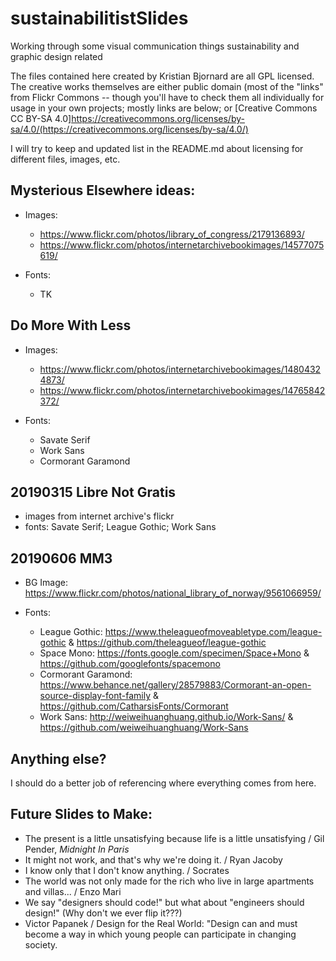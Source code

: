 # sustainabilitistSlides

Working through some visual communication things sustainability and graphic design related

The files contained here created by Kristian Bjornard are all GPL licensed. The creative works themselves are either public domain (most of the "links" from Flickr Commons -- though you'll have to check them all individually for usage in your own projects; mostly links are below; or [Creative Commons CC BY-SA 4.0]https://creativecommons.org/licenses/by-sa/4.0/(https://creativecommons.org/licenses/by-sa/4.0/) 

I will try to keep and updated list in the README.md about licensing for different files, images, etc.

## Mysterious Elsewhere ideas:

- Images:

  - <https://www.flickr.com/photos/library_of_congress/2179136893/>
  - <https://www.flickr.com/photos/internetarchivebookimages/14577075619/>

- Fonts:

  - TK

## Do More With Less

- Images:

  - <https://www.flickr.com/photos/internetarchivebookimages/14804324873/>
  - <https://www.flickr.com/photos/internetarchivebookimages/14765842372/>

- Fonts:

  - Savate Serif
  - Work Sans
  - Cormorant Garamond

## 20190315 Libre Not Gratis

- images from internet archive's flickr
- fonts: Savate Serif; League Gothic; Work Sans

## 20190606 MM3

- BG Image: <https://www.flickr.com/photos/national_library_of_norway/9561066959/>
- Fonts:

  - League Gothic: <https://www.theleagueofmoveabletype.com/league-gothic> & <https://github.com/theleagueof/league-gothic>
  - Space Mono: <https://fonts.google.com/specimen/Space+Mono> & <https://github.com/googlefonts/spacemono>
  - Cormorant Garamond: <https://www.behance.net/gallery/28579883/Cormorant-an-open-source-display-font-family> & <https://github.com/CatharsisFonts/Cormorant>
  - Work Sans: <http://weiweihuanghuang.github.io/Work-Sans/> & <https://github.com/weiweihuanghuang/Work-Sans>

## Anything else?

I should do a better job of referencing where everything comes from here.

## Future Slides to Make:

- The present is a little unsatisfying because life is a little unsatisfying / Gil Pender, _Midnight In Paris_
- It might not work, and that's why we're doing it. / Ryan Jacoby
- I know only that I don't know anything. / Socrates
- The world was not only made for the rich who live in large apartments and villas... / Enzo Mari
- We say "designers should code!" but what about "engineers should design!" (Why don't we ever flip it???)
- Victor Papanek / Design for the Real World: "Design can and must become a way in which young people can participate in changing society.
